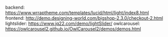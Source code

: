 backend: https://www.wrraptheme.com/templates/lucid/html/light/index8.html
frontend: http://demo.designing-world.com/bigshop-2.3.0/checkout-2.html
lightslider: https://www.jq22.com/demo/lightSlider/
owlcarousel: https://owlcarousel2.github.io/OwlCarousel2/demos/demos.html